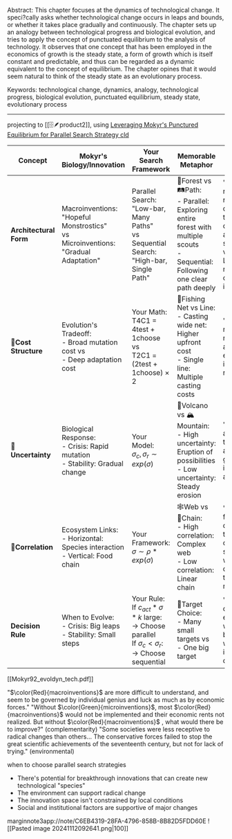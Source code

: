 Abstract: This chapter focuses at the dynamics of technological change. It speci?cally asks whether technological change occurs in leaps and bounds, or whether it takes place gradually and continuously. The chapter sets up an analogy between technological progress and biological evolution, and tries to apply the concept of punctuated equilibrium to the analysis of technology. It observes that one concept that has been employed in the economics of growth is the steady state, a form of growth which is itself constant and predictable, and thus can be regarded as a dynamic equivalent to the concept of equilibrium. The chapter opines that it would seem natural to think of the steady state as an evolutionary process.

Keywords:  technological change, dynamics, analogy, technological progress, biological evolution, punctuated equilibrium, steady state, evolutionary process

---

projecting to [[🗄️🪶product2]], using [Leveraging Mokyr's Punctured Equilibrium for Parallel Search Strategy cld](https://claude.ai/chat/ca18734e-1df2-44d9-a41f-7ced9f0f2742)  

| Concept                | Mokyr's Biology/Innovation                                                                   | Your Search Framework                                                                                                  | Memorable Metaphor                                                                                                                | Key Supporting Quote                                                                                                                                                                          |
| ---------------------- | -------------------------------------------------------------------------------------------- | ---------------------------------------------------------------------------------------------------------------------- | --------------------------------------------------------------------------------------------------------------------------------- | --------------------------------------------------------------------------------------------------------------------------------------------------------------------------------------------- |
| **Architectural Form** | Macroinventions:<br>"Hopeful Monstrostics"<br>vs<br>Microinventions:<br>"Gradual Adaptation" | Parallel Search:<br>"Low-bar, Many Paths"<br>vs<br>Sequential Search:<br>"High-bar, Single Path"                       | 🌲Forest vs 🛤️Path:<br>- Parallel: Exploring entire forest with multiple scouts<br>- Sequential: Following one clear path deeply | "Like mutations, new ideas represent deviations from the displayed characteristics, and are subjected to a variety of tests... Like mutations, most are stillborn or do not survive infancy." |
| **📍Cost Structure**   | Evolution's Tradeoff:<br>- Broad mutation cost vs<br>- Deep adaptation cost                  | Your Math:<br>T4C1 = 4test + 1choose<br>vs<br>T2C1 = (2test + 1choose) × 2                                             | 🎣Fishing Net vs Line:<br>- Casting wide net: Higher upfront cost<br>- Single line: Multiple casting costs                        | "Without macroinventions, microinventions are likely eventually to run into diminishing returns"                                                                                              |
| **🎲Uncertainty**      | Biological Response:<br>- Crisis: Rapid mutation<br>- Stability: Gradual change              | Your Model:<br>$\sigma_c, \sigma_r \sim exp(\sigma)$                                                                   | 🌋Volcano vs 🏔️Mountain:<br>- High uncertainty: Eruption of possibilities<br>- Low uncertainty: Steady erosion                   | "Macroinventions are more difficult to understand, and seem to be governed by individual genius and luck"                                                                                     |
| **🧩Correlation**      | Ecosystem Links:<br>- Horizontal: Species interaction<br>- Vertical: Food chain              | Your Framework:<br>$\sigma \sim \rho * exp(\sigma)$                                                                    | 🕸️Web vs 🔗Chain:<br>- High correlation: Complex web<br>- Low correlation: Linear chain                                          | "Cross-fertilization of different techniques... creative symbiosis in which previously disjoint technologies are merged"                                                                      |
| **Decision Rule**      | When to Evolve:<br>- Crisis: Big leaps<br>- Stability: Small steps                           | Your Rule:<br>If $c_{act}* \sigma * k$ large:<br>→ Choose parallel<br>If $\sigma_c < \sigma_r$:<br>→ Choose sequential | 🎯Target Choice:<br>- Many small targets vs<br>- One big target                                                                   | "Selection operates on what exists, not on what could have been. In other words, evolution is path dependent."                                                                                |
[[Mokyr92_evoldyn_tech.pdf]]


"$\color{Red}{macroinventions}$ are more difficult to understand, and seem to be governed by individual genius and luck as much as by economic forces."
"Without $\color{Green}{microinventions}$, most $\color{Red}{macroinventions}$ would not be implemented and their economic rents not realized. But without  $\color{Red}{macroinventions}$ , what would there be to improve?" (complementarity)
"Some societies were less receptive to radical changes than others... The conservative forces failed to stop the great scientific achievements of the seventeenth century, but not for lack of trying." (environmental)

when to choose parallel search strategies
- There's potential for breakthrough innovations that can create new technological "species"
- The environment can support radical change
- The innovation space isn't constrained by local conditions
- Social and institutional factors are supportive of major changes

marginnote3app://note/C6EB4319-28FA-4796-858B-8B82D5FDD60E 
![[Pasted image 20241112092641.png|100]]